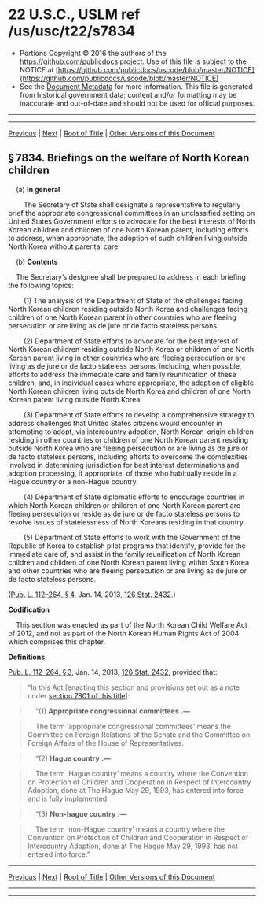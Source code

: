 ---
---

# 22 U.S.C., USLM ref /us/usc/t22/s7834

* Portions Copyright © 2016 the authors of the https://github.com/publicdocs project.
  Use of this file is subject to the NOTICE at [https://github.com/publicdocs/uscode/blob/master/NOTICE](https://github.com/publicdocs/uscode/blob/master/NOTICE)
* See the [Document Metadata](././../../../../..//README.md) for more information.
  This file is generated from historical government data; content and/or formatting may be inaccurate and out-of-date and should not be used for official purposes.

----------
----------

[Previous](./../../../../..//us/usc/t22/ch85/schII/m__us_usc_t22_s7833.md) | [Next](./../../../../..//us/usc/t22/ch85/schIII/m__us_usc_t22_ch85_schIII.md) | [Root of Title](./../../../../../) | [Other Versions of this Document](https://publicdocs.github.io/go/links?ns=uslm&ref=%2Fus%2Fusc%2Ft22%2Fs7834)

## § 7834. Briefings on the welfare of North Korean children

    (a) __In general__ 

        The Secretary of State shall designate a representative to regularly brief the appropriate congressional committees in an unclassified setting on United States Government efforts to advocate for the best interests of North Korean children and children of one North Korean parent, including efforts to address, when appropriate, the adoption of such children living outside North Korea without parental care.

    (b) __Contents__ 

    The Secretary’s designee shall be prepared to address in each briefing the following topics:

        (1) The analysis of the Department of State of the challenges facing North Korean children residing outside North Korea and challenges facing children of one North Korean parent in other countries who are fleeing persecution or are living as de jure or de facto stateless persons.

        (2) Department of State efforts to advocate for the best interest of North Korean children residing outside North Korea or children of one North Korean parent living in other countries who are fleeing persecution or are living as de jure or de facto stateless persons, including, when possible, efforts to address the immediate care and family reunification of these children, and, in individual cases where appropriate, the adoption of eligible North Korean children living outside North Korea and children of one North Korean parent living outside North Korea.

        (3) Department of State efforts to develop a comprehensive strategy to address challenges that United States citizens would encounter in attempting to adopt, via intercountry adoption, North Korean-origin children residing in other countries or children of one North Korean parent residing outside North Korea who are fleeing persecution or are living as de jure or de facto stateless persons, including efforts to overcome the complexities involved in determining jurisdiction for best interest determinations and adoption processing, if appropriate, of those who habitually reside in a Hague country or a non-Hague country.

        (4) Department of State diplomatic efforts to encourage countries in which North Korean children or children of one North Korean parent are fleeing persecution or reside as de jure or de facto stateless persons to resolve issues of statelessness of North Koreans residing in that country.

        (5) Department of State efforts to work with the Government of the Republic of Korea to establish pilot programs that identify, provide for the immediate care of, and assist in the family reunification of North Korean children and children of one North Korean parent living within South Korea and other countries who are fleeing persecution or are living as de jure or de facto stateless persons.

([Pub. L. 112–264, § 4][/us/pl/112/264/s4], Jan. 14, 2013, [126 Stat. 2432][/us/stat/126/2432].)

 __Codification__ 

    This section was enacted as part of the North Korean Child Welfare Act of 2012, and not as part of the North Korean Human Rights Act of 2004 which comprises this chapter.

 __Definitions__ 

[Pub. L. 112–264, § 3][/us/pl/112/264/s3], Jan. 14, 2013, [126 Stat. 2432][/us/stat/126/2432], provided that: 

> “In this Act \[enacting this section and provisions set out as a note under [section 7801 of this title][/us/usc/t22/s7801]\]:

>     “(1)  __Appropriate congressional committees__  __.—__ 

>     The term ‘appropriate congressional committees’ means the Committee on Foreign Relations of the Senate and the Committee on Foreign Affairs of the House of Representatives.

>     “(2)  __Hague country__  __.—__ 

>     The term ‘Hague country’ means a country where the Convention on Protection of Children and Cooperation in Respect of Intercountry Adoption, done at The Hague May 29, 1993, has entered into force and is fully implemented.

>     “(3)  __Non-hague country__  __.—__ 

>     The term ‘non-Hague country’ means a country where the Convention on Protection of Children and Cooperation in Respect of Intercountry Adoption, done at The Hague May 29, 1993, has not entered into force.”

----------

[Previous](./../../../../..//us/usc/t22/ch85/schII/m__us_usc_t22_s7833.md) | [Next](./../../../../..//us/usc/t22/ch85/schIII/m__us_usc_t22_ch85_schIII.md) | [Root of Title](./../../../../../) | [Other Versions of this Document](https://publicdocs.github.io/go/links?ns=uslm&ref=%2Fus%2Fusc%2Ft22%2Fs7834)

----------
----------

[/us/pl/112/264/s4]: https://publicdocs.github.io/go/links?ns=uslm&ref=%2Fus%2Fpl%2F112%2F264%2Fs4
[/us/stat/126/2432]: https://publicdocs.github.io/go/links?ns=uslm&ref=%2Fus%2Fstat%2F126%2F2432
[/us/pl/112/264/s3]: https://publicdocs.github.io/go/links?ns=uslm&ref=%2Fus%2Fpl%2F112%2F264%2Fs3
[/us/stat/126/2432]: https://publicdocs.github.io/go/links?ns=uslm&ref=%2Fus%2Fstat%2F126%2F2432
[/us/usc/t22/s7801]: https://publicdocs.github.io/go/links?ns=uslm&ref=%2Fus%2Fusc%2Ft22%2Fs7801


